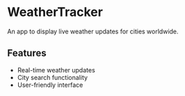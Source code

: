 # WeatherTracker
An app to display live weather updates for cities worldwide.

## Features
* Real-time weather updates
* City search functionality
* User-friendly interface
